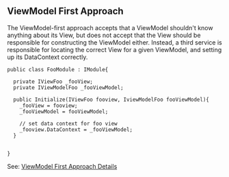 ## ViewModel First Approach
The ViewModel-first approach accepts that a ViewModel shouldn't know anything about its View, but does not accept that the View should be responsible for constructing the ViewModel either. Instead, a third service is responsible for locating the correct View for a given ViewModel, and setting up its DataContext correctly.
```
public class FooModule : IModule{

  private IViewFoo _fooView;
  private IViewModelFoo _fooViewModel;
  
  public Initialize(IViewFoo fooview, IviewModelFoo fooViewModel){
    _fooView = fooview;
    _fooViewModel = fooViewModel;
    
    // set data context for foo view
    _fooview.DataContext = _fooViewModel;
  }
  
  
}
```

See: [ViewModel First Approach Details](https://github.com/canton7/Stylet/wiki/ViewModel-First)
